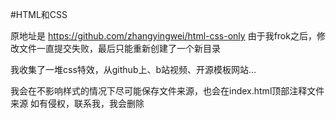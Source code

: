 #HTML和CSS

原地址是 https://github.com/zhangyingwei/html-css-only 由于我frok之后，修改文件一直提交失败，最后只能重新创建了一个新目录

我收集了一堆css特效，从github上、b站视频、开源模板网站...

我会在不影响样式的情况下尽可能保存文件来源，也会在index.html顶部注释文件来源 如有侵权，联系我，我会删除